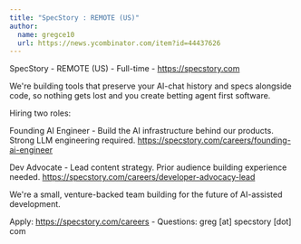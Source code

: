```yaml
---
title: "SpecStory : REMOTE (US)"
author:
  name: gregce10
  url: https://news.ycombinator.com/item?id=44437626
---
```


<JobNavigation />

SpecStory - REMOTE (US) - Full-time - <a href="https:&#x2F;&#x2F;specstory.com" rel="nofollow">https:&#x2F;&#x2F;specstory.com</a>

We&#x27;re building tools that preserve your AI-chat history and specs alongside code, so nothing gets lost and you create betting agent first software.

Hiring two roles:

Founding AI Engineer - Build the AI infrastructure behind our products. Strong LLM  engineering required. <a href="https:&#x2F;&#x2F;specstory.com&#x2F;careers&#x2F;founding-ai-engineer" rel="nofollow">https:&#x2F;&#x2F;specstory.com&#x2F;careers&#x2F;founding-ai-engineer</a>

Dev Advocate - Lead content strategy. Prior audience building experience needed. <a href="https:&#x2F;&#x2F;specstory.com&#x2F;careers&#x2F;developer-advocacy-lead" rel="nofollow">https:&#x2F;&#x2F;specstory.com&#x2F;careers&#x2F;developer-advocacy-lead</a>

We&#x27;re a small, venture-backed team building for the future of AI-assisted development.

Apply: <a href="https:&#x2F;&#x2F;specstory.com&#x2F;careers" rel="nofollow">https:&#x2F;&#x2F;specstory.com&#x2F;careers</a> - Questions: greg [at] specstory [dot] com
<JobApplication />
